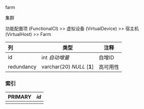 farm

集群 

功能配置项 (FunctionalCI) >> 虚拟设备 (VirtualDevice) >> 宿主机 (VirtualHost) >> Farm



| 列         | 类型                       | 注释     |
| :--------- | -------------------------- | -------- |
| id         | int *自动增量*             | 自增ID   |
| redundancy | varchar(20) *NULL* [**1**] | 高可用性 |

### 索引

| PRIMARY | *id* |
| :------ | ---- |
|         |      |